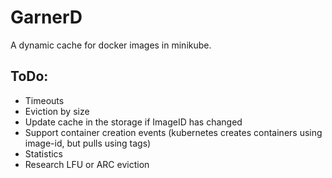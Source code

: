 # GarnerD
A dynamic cache for docker images in minikube.

## ToDo:
- Timeouts
- Eviction by size
- Update cache in the storage if ImageID has changed
- Support container creation events (kubernetes creates containers using image-id, but pulls using tags)
- Statistics
- Research LFU or ARC eviction
